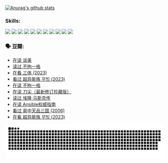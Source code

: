 
[![Anurag's github stats](https://github-readme-stats.vercel.app/api?username=w940853815)](https://github.com/anuraghazra/github-readme-stats)

### Skills:

<code><img height="32" src="https://cdn.jsdelivr.net/npm/simple-icons@v5/icons/python.svg"></code>
<code><img height="32" src="https://cdn.jsdelivr.net/npm/simple-icons@v5/icons/javascript.svg"></code>
<code><img height="32" src="https://cdn.jsdelivr.net/npm/simple-icons@v5/icons/django.svg"></code>
<code><img height="32" src="https://cdn.jsdelivr.net/npm/simple-icons@v5/icons/flask.svg"></code>
<code><img height="32" src="https://cdn.jsdelivr.net/npm/simple-icons@v5/icons/vuetify.svg"></code>
<code><img height="32" src="https://cdn.jsdelivr.net/npm/simple-icons@v5/icons/git.svg"></code>
<code><img height="32" src="https://cdn.jsdelivr.net/npm/simple-icons@v5/icons/docker.svg"></code>
<code><img height="32" src="https://cdn.jsdelivr.net/npm/simple-icons@v5/icons/postgresql.svg"></code>
<code><img height="32" src="https://cdn.jsdelivr.net/npm/simple-icons@v5/icons/elasticsearch.svg"></code>
<code><img height="32" src="https://cdn.jsdelivr.net/npm/simple-icons@v5/icons/macos.svg"></code>
<code><img height="32" src="https://cdn.jsdelivr.net/npm/simple-icons@v5/icons/linux.svg"></code>

### 🗣 豆瓣:

<!-- DOUBAN-ACTIVITIES:START -->
- [在读 谈美](https://www.douban.com/people/136069238/status/4560861771/?_i=12233420)
- [读过 不拘一格](https://www.douban.com/people/136069238/status/4560861445/?_i=12233420)
- [在看 三体‎ (2023)](https://www.douban.com/people/136069238/status/4558185093/?_i=12233420)
- [看过 超异能族 무빙‎ (2023)](https://www.douban.com/people/136069238/status/4556824186/?_i=12233420)
- [在读 不拘一格](https://www.douban.com/people/136069238/status/4541712161/?_i=12233420)
- [在读 刀尖（最新修订珍藏版）](https://www.douban.com/people/136069238/status/4541711339/?_i=12233420)
- [读过 埃隆·马斯克传](https://www.douban.com/people/136069238/status/4541710351/?_i=12233420)
- [在读 Ansible权威指南](https://www.douban.com/people/136069238/status/4539151450/?_i=12233420)
- [看过 易中天品三国‎ (2006)](https://www.douban.com/people/136069238/status/4529910812/?_i=12233420)
- [在看 超异能族 무빙‎ (2023)](https://www.douban.com/people/136069238/status/4527291077/?_i=12233420)
<!-- DOUBAN-ACTIVITIES:END -->


![Snake animation](https://raw.githubusercontent.com/w940853815/w940853815/output/github-contribution-grid-snake.svg)

<!--
**w940853815/w940853815** is a ✨ _special_ ✨ repository because its `README.md` (this file) appears on your GitHub profile.

Here are some ideas to get you started:

- 🔭 I’m currently working on ...
- 🌱 I’m currently learning ...
- 👯 I’m looking to collaborate on ...
- 🤔 I’m looking for help with ...
- 💬 Ask me about ...
- 📫 How to reach me: ...
- 😄 Pronouns: ...
- ⚡ Fun fact: ...
-->
